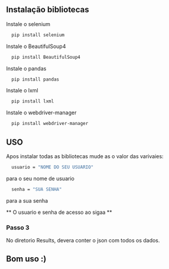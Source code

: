
## Instalação bibliotecas
Instale o selenium

```bash
  pip install selenium
```
Instale o BeautifulSoup4
```bash
  pip install BeautifulSoup4
```
Instale o pandas
```bash
  pip install pandas
```
Instale o lxml
```bash
  pip install lxml
```
Instale o webdriver-manager
```bash
  pip install webdriver-manager
```
## USO
Apos instalar todas as bibliotecas mude as o valor das varivaies:
```bash
  usuario = "NOME DO SEU USUARIO"
```
para o seu nome de usuario
```bash
  senha = "SUA SENHA"
```
para a sua senha

** O usuario e senha de acesso ao sigaa **

### Passo 3
No diretorio Results, devera conter o json com todos os dados.

## Bom uso :)
